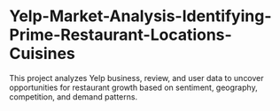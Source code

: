 # Yelp-Market-Analysis-Identifying-Prime-Restaurant-Locations-Cuisines
This project analyzes Yelp business, review, and user data to uncover opportunities for restaurant growth based on sentiment, geography, competition, and demand patterns.
